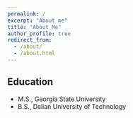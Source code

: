 ```yaml
---
permalink: /
excerpt: "About me"
title: "About Me"
author_profile: true
redirect_from: 
  - /about/
  - /about.html
---
```




<h2>Education</h2> 

- M.S., Georgia State University
- B.S., Dalian University of Technology
  

